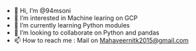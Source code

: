 - 👋 Hi, I’m @94msoni
- 👀 I’m interested in Machine learing on GCP
- 🌱 I’m currently learning Python modules
- 💞️ I’m looking to collaborate on Python and pandas
- 📫 How to reach me : Mail on Mahaveernitk2015@gmail.com

<!---
94msoni/94msoni is a ✨ special ✨ repository because its `README.md` (this file) appears on your GitHub profile.
You can click the Preview link to take a look at your changes.
--->
